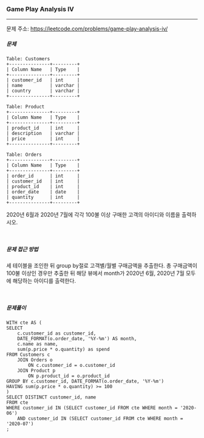 ### Game Play Analysis IV

------

문제 주소: https://leetcode.com/problems/game-play-analysis-iv/



##### 문제

```
Table: Customers
+---------------+---------+
| Column Name   | Type    |
+---------------+---------+
| customer_id   | int     |
| name          | varchar |
| country       | varchar |
+---------------+---------+

Table: Product
+---------------+---------+
| Column Name   | Type    |
+---------------+---------+
| product_id    | int     |
| description   | varchar |
| price         | int     |
+---------------+---------+

Table: Orders
+---------------+---------+
| Column Name   | Type    |
+---------------+---------+
| order_id      | int     |
| customer_id   | int     |
| product_id    | int     |
| order_date    | date    |
| quantity      | int     |
+---------------+---------+
```

2020년 6월과 2020년 7월에 각각 100불 이상 구매한 고객의 아이디와 이름을 출력하시오.    

​    

##### 문제 접근 방법

세 테이블을 조인한 뒤 group by절로 고객별/월별 구매금액을 추출한다. 총 구매금액이 100불 이상인 경우만 추출한 뒤 해당 뷰에서 month가 2020년 6월, 2020년 7월 모두에 해당하는 아이디를 출력한다.         

 

​     

##### 문제풀이

```
WITH cte AS (
SELECT
    c.customer_id as customer_id,
    DATE_FORMAT(o.order_date, '%Y-%m') AS month,
    c.name as name,
    sum(p.price * o.quantity) as spend
FROM Customers c 
    JOIN Orders o
        ON c.customer_id = o.customer_id
    JOIN Product p
        ON p.product_id = o.product_id
GROUP BY c.customer_id, DATE_FORMAT(o.order_date, '%Y-%m')
HAVING sum(p.price * o.quantity) >= 100
)
SELECT DISTINCT customer_id, name
FROM cte
WHERE customer_id IN (SELECT customer_id FROM cte WHERE month = '2020-06')
    AND customer_id IN (SELECT customer_id FROM cte WHERE month = '2020-07')
;
```

​    
